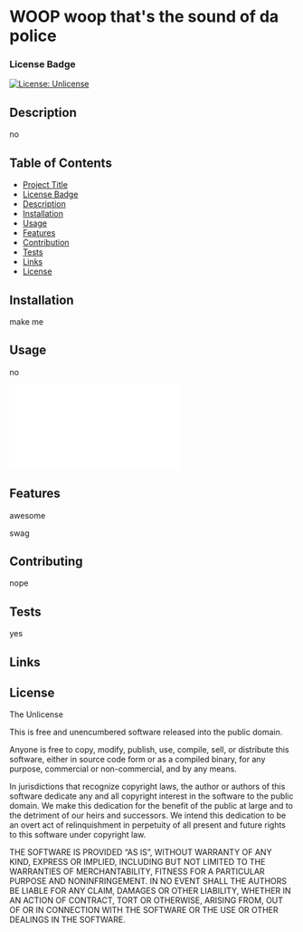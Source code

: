 
# WOOP woop that's the sound of da police
### License Badge
[![License: Unlicense](https://img.shields.io/badge/license-Unlicense-blue.svg)](http://unlicense.org/)

## Description

no

## Table of Contents

- [Project Title](#woop-woop-that's-the-sound-of-da-police)
- [License Badge](#license-badge)
- [Description](#description)
- [Installation](#installation)
- [Usage](#usage)
- [Features](#features)
- [Contribution](#contributing)
- [Tests](#tests)
- [Links](#links)
- [License](#license)

## Installation

make me

## Usage

no

![amongus](./readmefiles/amongus.txt)
    
## Features

awesome 

swag

## Contributing

nope

## Tests

yes

## Links



## License

The Unlicense

This is free and unencumbered software released into the public domain.

Anyone is free to copy, modify, publish, use, compile, sell, or distribute this software, either in source code form or as a compiled binary, for any purpose, commercial or non-commercial, and by any means.
    
In jurisdictions that recognize copyright laws, the author or authors of this software dedicate any and all copyright interest in the software to the public domain. We make this dedication for the benefit of the public at large and to the detriment of our heirs and successors. We intend this dedication to be an overt act of relinquishment in perpetuity of all present and future rights to this software under copyright law.
    
THE SOFTWARE IS PROVIDED “AS IS”, WITHOUT WARRANTY OF ANY KIND, EXPRESS OR IMPLIED, INCLUDING BUT NOT LIMITED TO THE WARRANTIES OF MERCHANTABILITY, FITNESS FOR A PARTICULAR PURPOSE AND NONINFRINGEMENT. IN NO EVENT SHALL THE AUTHORS BE LIABLE FOR ANY CLAIM, DAMAGES OR OTHER LIABILITY, WHETHER IN AN ACTION OF CONTRACT, TORT OR OTHERWISE, ARISING FROM, OUT OF OR IN CONNECTION WITH THE SOFTWARE OR THE USE OR OTHER DEALINGS IN THE SOFTWARE.
  
